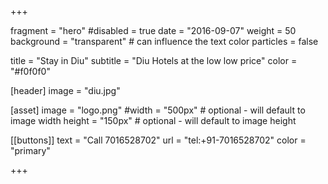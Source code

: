 +++

fragment = "hero"
#disabled = true
date = "2016-09-07"
weight = 50
background = "transparent" # can influence the text color
particles = false

title = "Stay in Diu"
subtitle = "Diu Hotels at the low low price"
color = "#f0f0f0"


[header]
  image = "diu.jpg"

[asset]
  image = "logo.png"
  #width = "500px" # optional - will default to image width
  height = "150px" # optional - will default to image height


[[buttons]]
  text = "Call 7016528702"
  url = "tel:+91-7016528702"
  color = "primary"

+++